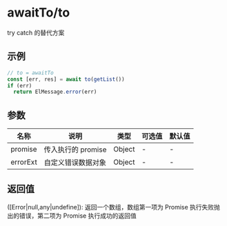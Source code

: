 # awaitTo/to

try catch 的替代方案

## 示例

```js
// to = awaitTo
const [err, res] = await to(getList())
if (err)
  return ElMessage.error(err)
```

## 参数

| 名称     | 说明               | 类型   | 可选值 | 默认值 |
| -------- | ------------------ | ------ | ------ | ------ |
| promise  | 传入执行的 promise | Object | -      | -      |
| errorExt | 自定义错误数据对象 | Object | -      | -      |

## 返回值

([Error|null,any|undefine]): 返回一个数组，数组第一项为 Promise 执行失败抛出的错误，第二项为 Promise 执行成功的返回值
